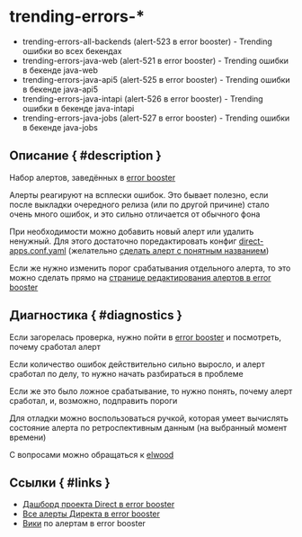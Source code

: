 # trending-errors-*

- trending-errors-all-backends (alert-523 в error booster) - Trending ошибки во всех бекендах
- trending-errors-java-web (alert-521 в error booster) - Trending ошибки в бекенде java-web
- trending-errors-java-api5 (alert-525 в error booster) - Trending ошибки в бекенде java-api5
- trending-errors-java-intapi (alert-526 в error booster) - Trending ошибки в бекенде java-intapi
- trending-errors-java-jobs (alert-527 в error booster) - Trending ошибки в бекенде java-jobs

## Описание { #description }
Набор алертов, заведённых в [error booster](https://error.yandex-team.ru/projects/direct)

Алерты реагируют на всплески ошибок. Это бывает полезно, если после выкладки очередного релиза (или по другой причине) стало очень много ошибок, и это сильно отличается от обычного фона

При необходимости можно добавить новый алерт или удалить ненужный. Для этого достаточно поредактировать конфиг [direct-apps.conf.yaml](https://a.yandex-team.ru/arc/trunk/arcadia/direct/infra/direct-utils/zk-sync/confs/direct-apps.conf.yaml) (желательно [сделать алерт с понятным названием](../../jeri/guide/solo-name-error-booster-alerts.md))

Если же нужно изменить порог срабатывания отдельного алерта, то это можно сделать прямо на [странице редактирования алертов в error booster](https://error.yandex-team.ru/projects/direct/settings/alerts)

## Диагностика { #diagnostics }
Если загорелась проверка, нужно пойти в [error booster](https://error.yandex-team.ru/projects/direct) и посмотреть, почему сработал алерт

Если количество ошибок действительно сильно выросло, и алерт сработал по делу, то нужно начать разбираться в проблеме

Если же это было ложное срабатывание, то нужно понять, почему алерт сработал, и, возможно, подправить пороги

Для отладки можно воспользоваться ручкой, которая умеет вычислять состояние алерта по ретроспективным данным (на выбранный момент времени)

С вопросами можно обращаться к [elwood](https://staff.yandex-team.ru/elwood)

## Ссылки { #links }
- [Дашборд проекта Direct в error booster](https://error.yandex-team.ru/projects/direct)
- [Все алерты Директа в error booster](https://error.yandex-team.ru/projects/direct/settings/alerts)
- [Вики](https://wiki.yandex-team.ru/error-booster/alerts/) по алертам в error booster
